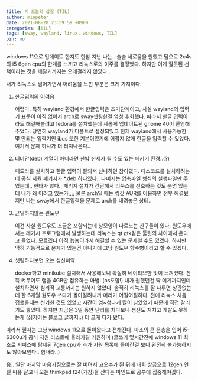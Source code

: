 ```yaml
---
title: ⛏️ 오늘의 삽질 (TIL)
author: minpeter
date: 2021-08-28 23:59:59 +0900
categories: [TIL]
tags: [sway, wayland, linux, windows, TIL]
pin: no
---
```


windows 11으로 업데이트 한지도 한참 지난 나는.. 슬슬 세로움을 원했고 덤으로 2c4s의 i5 6gen cpu의 한계를 느끼고 리눅스로의 이주를 결정했다.
하지만 이게 잘못된 선택이라는 것을 깨달기까지는 오래걸리지 않았다..

내가 리눅스로 넘어가면서 어려움을 느낀 부분은 크게 가지이다.

1. 한글입력의 어려움

    어렵다. 특히 wayland 환경에서 한글입력은 초기단계이고, 사실 wayland의 입력기 표준이 아직 없어서 arch로 sway셋팅한걸 엄청 후회했다.
    따라서 한글 입력이라도 해결해볼려고 fedora를 설치했는데 세롭게 업데이트된 gnome 40이 환영해주었다.
    당연히 wayland가 디폴트로 설정되있고 현제 wayland에서 사용가능한 몇 안되는 입력기인 ibus 또한 기본이였기에 어렵지 않게 한글을 입력할 수 있었다.
    여기서 문제 하나가 더 터져나온다..
2. 데비안(deb) 계열이 아니라면 찬밥 신세가 될 수도 있는 페키기 환경..(?)

    페도라를 설치하고 한글 입력이 잘되서 신나하던 참이였다. 디스코드를 설치하려는데 공식 지원 페키지가 *.deb 하나였다..
    나머지는 압축파일 형식의 실행파일만 주였는데.. 현타가 왔다..
    페키지 설치가 간단해서 리눅스를 선호하는 것도 분명 있는데 내가 왜 이러고 있는가,,;;
    물론 arch일 때는 킹갓 AUR를 이용하면 전부 해결됬지만 나는 sway에서 한글입력을 문제로 arch를 내려놓은 상테..
3. 균일하지않는 윈도우

    이건 사실 원도우도 조금은 포함되는데 창모양이 따로노는 친구들이 있다.
    원도우에서는 레거시 프로그램에서 발생하는데 리눅스는 qt gtk같은 툴팃의 차이에서 온다고 들었다.
    모르겠다 아직 늅늅이라서 해결할 수 있는 문제일 수도 있겠다.
    하지만 딱히 기능적으로 문제가 있는건 아니기에 그냥 원도우 향수병이라고 할 수 있겠다.
    
4. 셋팅하다보면 오는 심신미약

    docker하고 minikube 설치해서 사용해보니 확실히 네이티브한 맛이 느껴졌다.
    잔뜩 켜두어도 램을 4GB만 점유하는 마법! (os포함!)
    내가 원했던건 딱 여기까지인데 설치하면서 심리적 고통까지는 원하지 않았다.
    솔직히 리눅스를 잘 다루면 상관없는데 한 6개월 원도우 쓰다가 돌아갈려니까 머리가 어질어질하다.
    전에 리눅스 처음 접했을때는 신기한 것도 있었고 시간이 엄~청나게 많이 남았었기 때문에 직접 갈리기도 좋았다.
    하지만 지금은 3일 동안 난리를 치다보니 정신도 지치고 개발도 못하는게 (심지어는 블로그 글까지..) 더 크게 다가 왔다.

따라서 필자는 그냥 windows 11으로 돌아왔다고 전해진다.
마소의 큰 은총을 입어 i5-6300u가 공식 지원 리스트에 올라가길 기원하며
(글쓰기 몇시간전에 windows 11 최초로 서피스에 탐제된 7gen cpu가 추가 지원 목록에 들어간걸 보니 완전히 불가능하지도 않아보인다.. 힘내라..)

음.. 일단 마지막 마음가짐으로는 잘 버텨서 고오수가 된 뒤에 대회 상금으로 12gen 인텔 씨퓨 달고 나오는 thinkpad t24(가칭)을 산다는 마인드로 공부에 집중해야겠다.